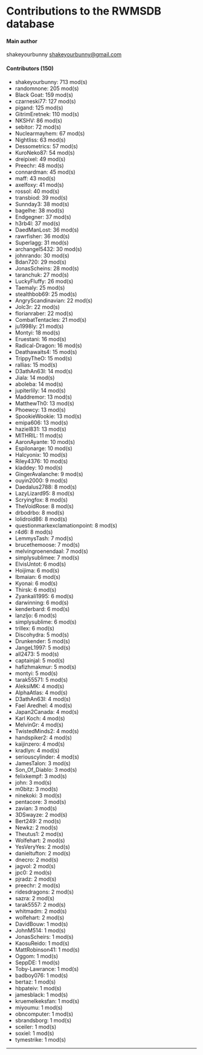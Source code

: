 # Contributions to the RWMSDB database

#### Main author
shakeyourbunny <shakeyourbunny@gmail.com>

#### Contributors (150)
- shakeyourbunny: 713 mod(s)
- randomnone: 205 mod(s)
- Black Goat: 159 mod(s)
- czarneski77: 127 mod(s)
- pigand: 125 mod(s)
- GitrimEretnek: 110 mod(s)
- NKSHV: 86 mod(s)
- sebitor: 72 mod(s)
- Nuclearmayhem: 67 mod(s)
- Nightliss: 63 mod(s)
- Dessometrics: 57 mod(s)
- KuroNeko87: 54 mod(s)
- dreipixel: 49 mod(s)
- Preechr: 48 mod(s)
- connardman: 45 mod(s)
- maff: 43 mod(s)
- axelfoxy: 41 mod(s)
- rossol: 40 mod(s)
- transbiod: 39 mod(s)
- Sunnday3: 38 mod(s)
- bagelhe: 38 mod(s)
- Endgegner: 37 mod(s)
- h3rb4l: 37 mod(s)
- DaedManLost: 36 mod(s)
- rawrfisher: 36 mod(s)
- Superlagg: 31 mod(s)
- archangel5432: 30 mod(s)
- johnrando: 30 mod(s)
- Bdan720: 29 mod(s)
- JonasScheins: 28 mod(s)
- taranchuk: 27 mod(s)
- LuckyFluffy: 26 mod(s)
- Taemaly: 25 mod(s)
- stealthbob69: 25 mod(s)
- AngryScandinavian: 22 mod(s)
- Jolc3r: 22 mod(s)
- florianraber: 22 mod(s)
- CombatTentacles: 21 mod(s)
- ju1998ly: 21 mod(s)
- Montyi: 18 mod(s)
- Eruestani: 16 mod(s)
- Radical-Dragon: 16 mod(s)
- Deathawaits4: 15 mod(s)
- TrippyTheO: 15 mod(s)
- rallias: 15 mod(s)
- D3athAn63l: 14 mod(s)
- Jiala: 14 mod(s)
- aboleba: 14 mod(s)
- jupiterlily: 14 mod(s)
- Maddremor: 13 mod(s)
- MatthewTh0: 13 mod(s)
- Phoewcy: 13 mod(s)
- SpookieWookie: 13 mod(s)
- emipa606: 13 mod(s)
- haziel831: 13 mod(s)
- MlTHRlL: 11 mod(s)
- AaronAyante: 10 mod(s)
- Espilonarge: 10 mod(s)
- Halcyonix: 10 mod(s)
- Riley4376: 10 mod(s)
- kladdey: 10 mod(s)
- GingerAvalanche: 9 mod(s)
- ouyin2000: 9 mod(s)
- Daedalus2788: 8 mod(s)
- LazyLizard95: 8 mod(s)
- Scryingfox: 8 mod(s)
- TheVoidRose: 8 mod(s)
- drbodrbo: 8 mod(s)
- lolidroid86: 8 mod(s)
- questionmarkexclamationpoint: 8 mod(s)
- r4d6: 8 mod(s)
- LemmysTash: 7 mod(s)
- brucethemoose: 7 mod(s)
- melvingroenendaal: 7 mod(s)
- simplysublimee: 7 mod(s)
- ElvisUntot: 6 mod(s)
- Hoijima: 6 mod(s)
- Ibmaian: 6 mod(s)
- Kyonai: 6 mod(s)
- Thirsk: 6 mod(s)
- Zyankali1995: 6 mod(s)
- darwinning: 6 mod(s)
- kenderbard: 6 mod(s)
- lanzljo: 6 mod(s)
- simplysublime: 6 mod(s)
- trillex: 6 mod(s)
- Discohydra: 5 mod(s)
- Drunkender: 5 mod(s)
- JangeL1997: 5 mod(s)
- all2473: 5 mod(s)
- captainjal: 5 mod(s)
- hafizhmakmur: 5 mod(s)
- montyi: 5 mod(s)
- tarak55571: 5 mod(s)
- AleksiMK: 4 mod(s)
- AlphaAtlas: 4 mod(s)
- D3athAn63I: 4 mod(s)
- Fael Aredhel: 4 mod(s)
- Japan2Canada: 4 mod(s)
- Karl Koch: 4 mod(s)
- MelvinGr: 4 mod(s)
- TwistedMinds2: 4 mod(s)
- handspiker2: 4 mod(s)
- kaijinzero: 4 mod(s)
- kradlyn: 4 mod(s)
- seriouscylinder: 4 mod(s)
- JamesTalon: 3 mod(s)
- Son_Of_Diablo: 3 mod(s)
- felixkempf: 3 mod(s)
- john: 3 mod(s)
- m0bitz: 3 mod(s)
- ninekoki: 3 mod(s)
- pentacore: 3 mod(s)
- zavian: 3 mod(s)
- 3DSwayze: 2 mod(s)
- Bert249: 2 mod(s)
- Newkz: 2 mod(s)
- Theutus1: 2 mod(s)
- Wolfehart: 2 mod(s)
- YesVeryYes: 2 mod(s)
- danieltufton: 2 mod(s)
- dnecro: 2 mod(s)
- jagvol: 2 mod(s)
- jpc0: 2 mod(s)
- pjradz: 2 mod(s)
- preechr: 2 mod(s)
- ridesdragons: 2 mod(s)
- sazra: 2 mod(s)
- tarak5557: 2 mod(s)
- whitmadm: 2 mod(s)
- wolfehart: 2 mod(s)
- DavidBouw: 1 mod(s)
- JohnM514: 1 mod(s)
- JonasScheirs: 1 mod(s)
- KaosuReido: 1 mod(s)
- MattRobinson41: 1 mod(s)
- Oggom: 1 mod(s)
- SeppDE: 1 mod(s)
- Toby-Lawrance: 1 mod(s)
- badboy076: 1 mod(s)
- bertaz: 1 mod(s)
- hbpateiv: 1 mod(s)
- jamesblack: 1 mod(s)
- kruemelkeksfan: 1 mod(s)
- miyoumu: 1 mod(s)
- obncomputer: 1 mod(s)
- sbrandsborg: 1 mod(s)
- sceiler: 1 mod(s)
- soxiel: 1 mod(s)
- tymestrike: 1 mod(s)
------------
